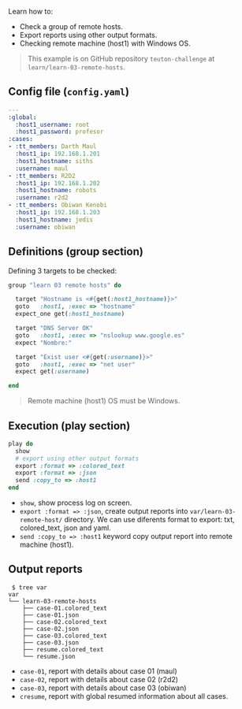 
Learn how to:
* Check a group of remote hosts.
* Export reports using other output formats.
* Checking remote machine (host1) with Windows OS.

> This example is on GitHub repository `teuton-challenge` at `learn/learn-03-remote-hosts`.

## Config file (`config.yaml`)

```yaml
---
:global:
  :host1_username: root
  :host1_password: profesor
:cases:
- :tt_members: Darth Maul
  :host1_ip: 192.168.1.201
  :host1_hostname: siths
  :username: maul
- :tt_members: R2D2
  :host1_ip: 192.168.1.202
  :host1_hostname: robots
  :username: r2d2
- :tt_members: Obiwan Kenobi
  :host1_ip: 192.168.1.203
  :host1_hostname: jedis
  :username: obiwan
```

## Definitions (group section)

Defining 3 targets to be checked:

```ruby
group "learn 03 remote hosts" do

  target "Hostname is <#{get(:host1_hostname)}>"
  goto   :host1, :exec => "hostname"
  expect_one get(:host1_hostname)

  target "DNS Server OK"
  goto   :host1, :exec => "nslookup www.google.es"
  expect "Nombre:"

  target "Exist user <#{get(:username)}>"
  goto   :host1, :exec => "net user"
  expect get(:username)

end
```

> Remote machine (host1) OS must be Windows.

## Execution (play section)

```ruby
play do
  show
  # export using other output formats
  export :format => :colored_text
  export :format => :json
  send :copy_to => :host1
end
```

* `show`, show process log on screen.
* `export :format => :json`, create output reports into `var/learn-03-remote-host/` directory. We can use diferents format to export: txt, colored_text, json and yaml.
* `send :copy_to => :host1` keyword copy output report into remote machine (host1).

## Output reports

```
 $ tree var
var
└── learn-03-remote-hosts
    ├── case-01.colored_text
    ├── case-01.json
    ├── case-02.colored_text
    ├── case-02.json
    ├── case-03.colored_text
    ├── case-03.json
    ├── resume.colored_text
    └── resume.json
```

* `case-01`, report with details about case 01 (maul)
* `case-02`, report with details about case 02 (r2d2)
* `case-03`, report with details about case 03 (obiwan)
* `cresume`, report with global resumed information about all cases.

